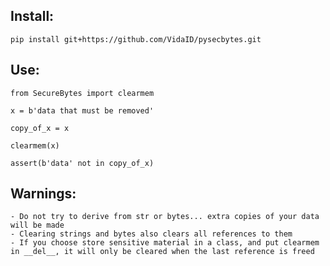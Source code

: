## Install:

    pip install git+https://github.com/VidaID/pysecbytes.git  

## Use:

    from SecureBytes import clearmem
    
    x = b'data that must be removed'

    copy_of_x = x

    clearmem(x)

    assert(b'data' not in copy_of_x)

    
## Warnings:

    - Do not try to derive from str or bytes... extra copies of your data will be made
    - Clearing strings and bytes also clears all references to them
    - If you choose store sensitive material in a class, and put clearmem in __del__, it will only be cleared when the last reference is freed

